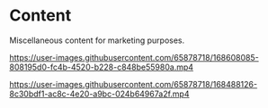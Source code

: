 # Content

Miscellaneous content for marketing purposes.


https://user-images.githubusercontent.com/65878718/168608085-808195d0-fc4b-4520-b228-c848be55980a.mp4


https://user-images.githubusercontent.com/65878718/168488126-8c30bdf1-ac8c-4e20-a9bc-024b64967a2f.mp4

